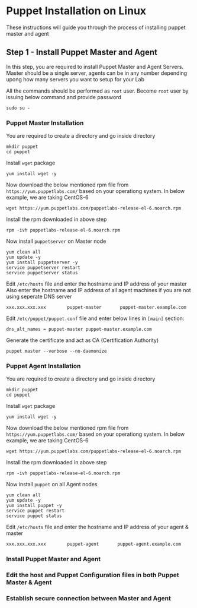 # Puppet Installation on Linux

These instructions will guide you through the process of installing puppet master and agent

## Step 1  - Install Puppet Master and Agent

In this step, you are required to install Puppet Master and Agent Servers. Master should be a single server, agents can be in any number depending upong how many servers you want to setup for your Lab  

All the commands should be performed as `root` user. Become `root` user by issuing below command and provide password   

`sudo su -`

### Puppet Master Installation

You are required to create a directory and go inside directory  

`mkdir puppet`  
`cd puppet`

Install `wget` package    

`yum install wget -y`

Now download the below mentioned rpm file from `https://yum.puppetlabs.com/` based on your operationg system. In below example, we are taking CentOS-6    

`wget https://yum.puppetlabs.com/puppetlabs-release-el-6.noarch.rpm`   

Install the rpm downloaded in above step

`rpm -ivh puppetlabs-release-el-6.noarch.rpm`   


Now install `puppetserver` on Master node    

`yum clean all`   
`yum update -y`   
`yum install puppetserver -y`   
`service puppetserver restart`    
`service puppetserver status`    


Edit `/etc/hosts` file and enter the hostname and IP address of your master    
Also enter the hostname and IP address of all agent machines if you are not using seperate DNS server

`xxx.xxx.xxx.xxx        puppet-master       puppet-master.example.com`    

Edit `/etc/puppet/puppet.conf` file and enter below lines in `[main]` section:    

`dns_alt_names = puppet-master puppet-master.example.com`    


Generate the certificate and act as CA (Certification Authority)    

`puppet master --verbose --no-daemonize`    

### Puppet Agent Installation

You are required to create a directory and go inside directory  

`mkdir puppet`  
`cd puppet`

Install `wget` package    

`yum install wget -y`

Now download the below mentioned rpm file from `https://yum.puppetlabs.com/` based on your operationg system. In below example, we are taking CentOS-6    

`wget https://yum.puppetlabs.com/puppetlabs-release-el-6.noarch.rpm`   

Install the rpm downloaded in above step

`rpm -ivh puppetlabs-release-el-6.noarch.rpm`  

Now install `puppet` on all Agent nodes    

`yum clean all`   
`yum update -y`   
`yum install puppet -y`   
`service puppet restart`    
`service puppet status`    


Edit `/etc/hosts` file and enter the hostname and IP address of your agent & master    

`xxx.xxx.xxx.xxx        puppet-agent       puppet-agent.example.com`    



### Install Puppet Master and Agent
### Edit the host and Puppet Configuration files in both Puppet Master & Agent
### Establish secure connection between Master and Agent
